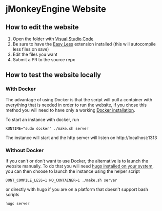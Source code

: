 # jMonkeyEngine Website

## How to edit the website
1. Open the folder with [Visual Studio Code](https://code.visualstudio.com/)
2. Be sure to have the [Easy Less](https://marketplace.visualstudio.com/items?itemName=mrcrowl.easy-less) extension installed (this will autocompile less files on save)
3. Edit the files you want
4. Submit a PR to the source repo

## How to test the website locally

### With Docker
The advantage of using Docker is that the script will pull a container with everything that is needed in order to run the website, if you chose this method you will need to have only a working [Docker installation](https://docs.docker.com/get-started/).

To start an instance with docker, run
   ```
   RUNTIME="sudo docker" ./make.sh server
   ```
The instance will start and the http server will listen on http://localhost:1313


### Without Docker
If you can't or don't want to use Docker, the alternative is to launch the website manually. 
 To do that you will need [hugo installed on your system](https://gohugo.io/), you can then choose to launch the instance using the helper script
   ```
   DONT_COMPILE_LESS=1 NO_CONTAINER=1 ./make.sh server
   ```
or directly with hugo if you are on a platform that doesn't support bash scripts
```
hugo server
```